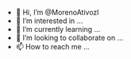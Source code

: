 - 👋 Hi, I’m @MorenoAtivozl
- 👀 I’m interested in ...
- 🌱 I’m currently learning ...
- 💞️ I’m looking to collaborate on ...
- 📫 How to reach me ...

<!---
MorenoAtivozl/MorenoAtivozl is a ✨ special ✨ repository because its `README.md` (this file) appears on your GitHub profile.
You can click the Preview link to take a look at your changes.
--->
